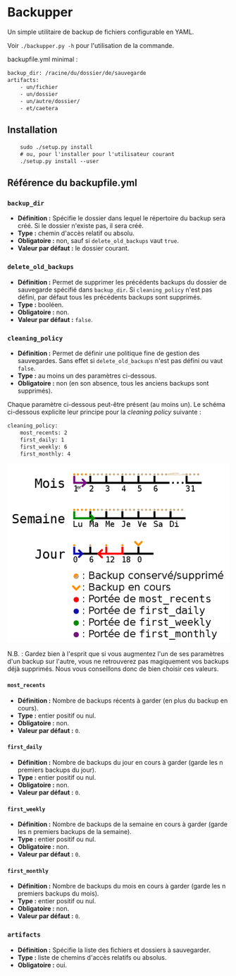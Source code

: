 # Backupper

Un simple utilitaire de backup de fichiers configurable en YAML.

Voir `./backupper.py -h` pour l'utilisation de la commande.

backupfile.yml minimal :

```
backup_dir: /racine/du/dossier/de/sauvegarde
artifacts:
    - un/fichier
    - un/dossier
    - un/autre/dossier/
    - et/caetera
```

## Installation

```
    sudo ./setup.py install
    # ou, pour l'installer pour l'utilisateur courant
    ./setup.py install --user
```

## Référence du backupfile.yml

### `backup_dir`

* **Définition :** Spécifie le dossier dans lequel le répertoire du backup sera créé. Si le dossier n'existe pas, il sera créé.
* **Type :** chemin d'accès relatif ou absolu.
* **Obligatoire :** non, sauf si `delete_old_backups` vaut `true`.
* **Valeur par défaut :** le dossier courant.

### `delete_old_backups`

* **Définition :** Permet de supprimer les précédents backups du dossier de sauvegarde spécifié dans `backup_dir`. Si `cleaning_policy` n'est pas défini, par défaut tous les précédents backups sont supprimés.
* **Type :** booléen.
* **Obligatoire :** non.
* **Valeur par défaut :** `false`.

### `cleaning_policy`

* **Définition :** Permet de définir une politique fine de gestion des sauvegardes. Sans effet si `delete_old_backups` n'est pas défini ou vaut `false`. 
* **Type :** au moins un des paramètres ci-dessous.
* **Obligatoire :** non (en son absence, tous les anciens backups sont supprimés).

Chaque paramètre ci-dessous peut-être présent (au moins un). Le schéma ci-dessous explicite leur principe pour la _cleaning policy_ suivante :

```
cleaning_policy:
    most_recents: 2
    first_daily: 1
    first_weekly: 6
    first_monthly: 4
```

![Schéma explicatif de la gestion des backups](cleaning_policy.png "Infographie/20")

N.B. : Gardez bien à l'esprit que si vous augmentez l'un de ses paramètres d'un backup sur l'autre, vous ne retrouverez pas magiquement vos backups déjà supprimés. Nous vous conseillons donc de bien choisir ces valeurs.

#### `most_recents`

* **Définition :** Nombre de backups récents à garder (en plus du backup en cours).
* **Type :** entier positif ou nul.
* **Obligatoire :** non.
* **Valeur par défaut :** `0`.

#### `first_daily`

* **Définition :** Nombre de backups du jour en cours à garder (garde les n premiers backups du jour).
* **Type :** entier positif ou nul.
* **Obligatoire :** non.
* **Valeur par défaut :** `0`.

#### `first_weekly`

* **Définition :** Nombre de backups de la semaine en cours à garder (garde les n premiers backups de la semaine).
* **Type :** entier positif ou nul.
* **Obligatoire :** non.
* **Valeur par défaut :** `0`.

#### `first_monthly`

* **Définition :** Nombre de backups du mois en cours à garder (garde les n premiers backups du mois).
* **Type :** entier positif ou nul.
* **Obligatoire :** non.
* **Valeur par défaut :** `0`.

### `artifacts`

* **Définition :** Spécifie la liste des fichiers et dossiers à sauvegarder.
* **Type :** liste de chemins d'accès relatifs ou absolus.
* **Obligatoire :** oui.
